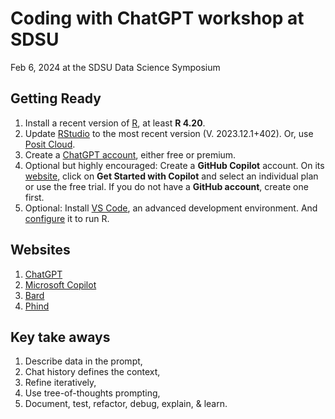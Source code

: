 # Coding with ChatGPT workshop at SDSU  
Feb 6, 2024 at the SDSU Data Science Symposium


## Getting Ready

1.  Install a recent version of [R](https://www.r-project.org/), at least **R 4.20**. 
2.  Update [RStudio](https://posit.co/download/rstudio-desktop/) to the most recent version (V. 2023.12.1+402).  Or, use [Posit Cloud](https://posit.cloud/).
3.  Create a [ChatGPT account](https://chat.openai.com/), either free or premium. 
4.  Optional but highly encouraged: Create a **GitHub Copilot** account. On its [website](https://github.com/features/copilot/), click on **Get Started with Copilot** and select an individual plan or use the free trial. If you do not have a **GitHub account**, create one first.
5. Optional: Install [VS Code](https://code.visualstudio.com/), an advanced development environment. And [configure](https://code.visualstudio.com/docs/languages/r) it to run R. 

## Websites
1. [ChatGPT](https://chat.openai.com/)
2. [Microsoft Copilot](https://copilot.microsoft.com/)
3. [Bard](https://bard.google.com/chat)
4. [Phind](https://www.phind.com/)

## Key take aways
1. Describe data in the prompt,
2. Chat history defines the context,
3. Refine iteratively,
4. Use tree-of-thoughts prompting,
5. Document, test, refactor, debug, explain, & learn.

